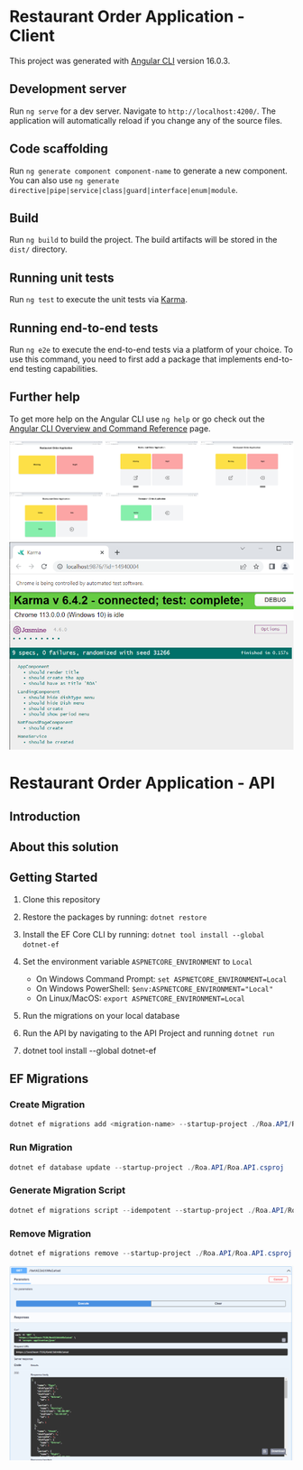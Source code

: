 # Restaurant Order Application - Client


This project was generated with [Angular CLI](https://github.com/angular/angular-cli) version 16.0.3.

## Development server

Run `ng serve` for a dev server. Navigate to `http://localhost:4200/`. The application will automatically reload if you change any of the source files.

## Code scaffolding

Run `ng generate component component-name` to generate a new component. You can also use `ng generate directive|pipe|service|class|guard|interface|enum|module`.

## Build

Run `ng build` to build the project. The build artifacts will be stored in the `dist/` directory.

## Running unit tests

Run `ng test` to execute the unit tests via [Karma](https://karma-runner.github.io).

## Running end-to-end tests

Run `ng e2e` to execute the end-to-end tests via a platform of your choice. To use this command, you need to first add a package that implements end-to-end testing capabilities.

## Further help

To get more help on the Angular CLI use `ng help` or go check out the [Angular CLI Overview and Command Reference](https://angular.io/cli) page.


![Show Case](https://raw.githubusercontent.com/edsonbassani/gft/main/roa-client/src/assets/showcase.png)
![Show Case](https://raw.githubusercontent.com/edsonbassani/gft/main/roa-client/src/assets/unit_tests.png)




# Restaurant Order Application - API


## Introduction


## About this solution


## Getting Started

1. Clone this repository
2. Restore the packages by running: `dotnet restore`
3. Install the EF Core CLI by running: `dotnet tool install --global dotnet-ef`
4. Set the environment variable `ASPNETCORE_ENVIRONMENT` to `Local`
    - On Windows Command Prompt: `set ASPNETCORE_ENVIRONMENT=Local`
    - On Windows PowerShell: `$env:ASPNETCORE_ENVIRONMENT="Local"`
    - On Linux/MacOS: `export ASPNETCORE_ENVIRONMENT=Local`
5. Run the migrations on your local database
6. Run the API by navigating to the API Project and running `dotnet run`

7. dotnet tool install --global dotnet-ef

## EF Migrations

### Create Migration

``` powershell
dotnet ef migrations add <migration-name> --startup-project ./Roa.API/Roa.API.csproj --project ./Roa.Infrastructure/Roa.Infrastructure.csproj
```

### Run Migration

``` powershell
dotnet ef database update --startup-project ./Roa.API/Roa.API.csproj
```

### Generate Migration Script

``` powershell
dotnet ef migrations script --idempotent --startup-project ./Roa.API/Roa.API.csproj --project ./Roa.Infrastructure/Roa.Infrastructure.csproj --output <path/file-name.sql>
```

### Remove Migration

``` powershell
dotnet ef migrations remove --startup-project ./Roa.API/Roa.API.csproj -p ./Roa.Infrastructure/Roa.Infrastructure.csproj
```
![OAS3](https://raw.githubusercontent.com/edsonbassani/gft/main/roa-api/Assets/roa-api-swagger.png)

